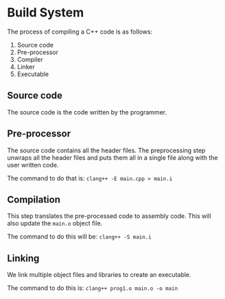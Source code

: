 # Build System

The process of compiling a C++ code is as follows:

1. Source code
2. Pre-processor
3. Compiler
4. Linker
5. Executable

## Source code

The source code is the code written by the programmer. 

## Pre-processor

The source code contains all the header files. The preprocessing step unwraps all the header files and puts them all in a single file along with the user written code. 

The command to do that is: ```clang++ -E main.cpp > main.i```

## Compilation

This step translates the pre-processed code to assembly code. This will also update the ```main.o``` object file. 

The command to do this will be: ```clang++ -S main.i```

## Linking

We link multiple object files and libraries to create an executable. 

The command to do this is: ```clang++ prog1.o main.o -o main```
